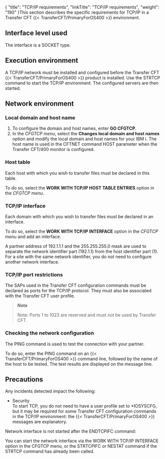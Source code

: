 {
    "title": "TCP/IP requirements",
    "linkTitle": "TCP/IP requirements",
    "weight": "190"
}This section describes the specific requirements for TCP/IP in a Transfer CFT {{< TransferCFT/PrimaryForOS400  >}} environment.

Interface level used
--------------------

The interface is a SOCKET type.

Execution environment
---------------------

A TCP/IP network must be installed and configured before the Transfer CFT {{< TransferCFT/PrimaryForOS400  >}} product is installed. Use the STRTCP command to start the TCP/IP environment. The configured servers are then started.

Network environment
-------------------

### Local domain and host name

1. To configure the domain and host names, enter **GO CFGTCP**.
1. In the *CFGTCP menu*, select the ****Changes local domain and host names**** option and modify the local domain and host names for your IBM i. The host name is used in the CFTNET command HOST parameter when the Transfer CFT/400 monitor is configured.

### Host table

Each host with which you wish to transfer files must be declared in this table.

To do so, select the ****WORK WITH TCP/IP HOST TABLE ENTRIES**** option in the *CFGTCP menu*.

### TCP/IP interface

Each domain with which you wish to transfer files must be declared in an interface.

To do so, select the **WORK WITH TCP/IP INTERFACE** option in the *CFGTCP menu* and add an interface.

A partner address of 192.1.1.1 and the 255.255.255.0 mask are used to separate the network identifier part (192.1.1) from the host identifier part (1). For a site with the same network identifier, you do not need to configure another network interface.

### TCP/IP port restrictions

The SAPs used in the Transfer CFT configuration commands must be declared as ports for the TCP/IP protocol. They must also be associated with the Transfer CFT user profile.

> **Note**
>
> Note: Ports 1 to 1023 are reserved and must not be used by Transfer CFT.

### Checking the network configuration

The PING command is used to test the connection with your partner.

To do so, enter the PING command on an {{< TransferCFT/PrimaryForOS400  >}} command line, followed by the name of the host to be tested. The test results are displayed on the message line.

Precautions
-----------

Any incidents detected impact the following:

- Security  
    To start TCP, you do not need to have a user profile set to \*IOSYSCFG, but it may be required for some Transfer CFT configuration commands in the TCP/IP environment: the {{< TransferCFT/PrimaryForOS400  >}} messages are explanatory.

Network interface is not started after the ENDTCPIFC command:

You can start the network interface via the WORK WITH TCP/IP INTERFACE option in the CFGTCP menu, or the STRTCPIFC or NESTAT command if the STRTCP command has already been called.
